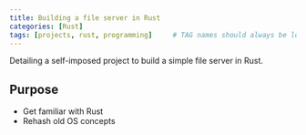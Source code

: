 ```yaml
---
title: Building a file server in Rust
categories: [Rust]
tags: [projects, rust, programming]     # TAG names should always be lowercase
---
```

Detailing a self-imposed project to build a simple file server in Rust.

## Purpose
- Get familiar with Rust
- Rehash old OS concepts
